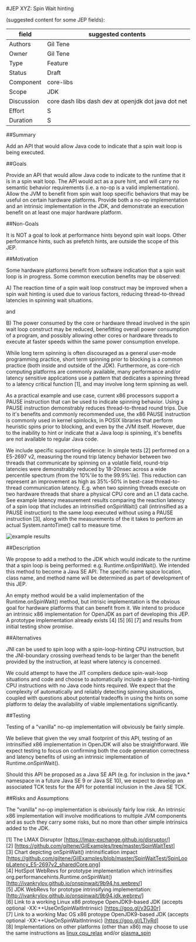 #JEP XYZ: Spin Wait hinting

(suggested content for some JEP fields):

| field         | suggested contents |
| ------------- | ------------- |
| Authors       | Gil Tene      |  
| Owner         | Gil Tene      |
| Type	        | Feature       | 
| Status        | Draft         |
| Component     | core-libs     |
| Scope         | JDK           |
| Discussion    | core dash libs dash dev at openjdk dot java dot net | 
| Effort        | S             |
| Duration	    | S             |


##Summary

Add an API that would allow Java code to indicate that a spin wait loop is being executed.

##Goals

Provide an API that would allow Java code to indicate to the runtime that it is in a spin wait
loop. The API would act as a pure hint, and will carry no semantic behavior requirements (i.e.
a no-op is a valid implementation). Allow the JVM to benefit from spin wait loop specific
behaviors that may be useful on certain hardware platforms. Provide both a no-op implementation
and an intrinsic implementation in the JDK, and demonstrate an execution benefit on at least one
major hardware platform.

##Non-Goals

It is NOT a goal to look at performance hints beyond spin wait loops. Other performance hints,
such as prefetch hints, are outside the scope of this JEP.

##Motivation

Some hardware platforms benefit from software indication that a spin wait loop is in progress.
Some common execution benefits may be observed:

A) The reaction time of a spin wait loop construct may be improved when a spin wait hinting
is used due to various factors, reducing thread-to-thread latencies in spinning wait situations.

and

B) The power consumed by the core or hardware thread involved in the spin wait loop construct
may be reduced, benefitting overall power consumption of a program, and possibly allowing other
cores or hardware threads to execute at faster speeds within the same power consumption envelope. 

While long term spinning is often discouraged as a general user-mode programming practice,
short term spinning prior to blocking is a common practice (both inside and outside of the JDK).
Furthermore, as core-rich computing platforms are commonly available, many performance and/or
latency sensitive applications use a pattern that dedicates a spinning thread to a latency
critical function [1], and may involve long term spinning as well.  

As a practical example and use case, current x86 processors support a PAUSE instruction that
can be used to indicate spinning behavior. Using a PAUSE instruction demonstrably reduces
thread-to-thread round trips. Due to it's benefits and commonly recommended use, the x86 PAUSE
instruction is commonly used in kernel spinlocks, in POSIX libraries that perform heuristic
spins prior to blocking, and even by the JVM itself. However, due to the inability to hint
or indicate that a Java loop is spinning, it's benefits are not available to regular Java code.

We include specific supporting evidence: In simple tests [2] performed on a E5-2697 v2,
measuring the round trip latency behavior between two threads that communicate by spinning
on a volatile field, round-trip latencies were demonstrably reduced by 18-20nsec across a
wide percentile spectrum (from the 10%'ile to the 99.9%'ile). This reduction can represent
an improvement as high as 35%-50% in best-case thread-to-thread communication latency.
E.g. when two spinning threads execute on two hardware threads that share a physical CPU
core and an L1 data cache. See example latency measurement results comparing the reaction
latency of a spin loop that includes an intrinsified onSpinWait() call (intrinsified as
a PAUSE instruction) to the same loop executed without using a PAUSE instruction [3], along
with the measurements of the it takes to perform an actual System.nantoTime() call to
measure time.

![example results]

##Description

We propose to add a method to the JDK which would indicate to the runtime that a
spin loop is being performed: e.g. Runtime.onSpinWait(). We intended this method
to become a Java SE API. The specific name space location, class name, and method
name will be determined as part of development of this JEP.

An empty method would be a valid implementation of the Runtime.onSpinWait() method,
but intrisic implementation is the obvious goal for hardware platforms that can benefit
from it. We intend to produce an intrinsic x86 implementation for OpenJDK as part
of developing this JEP. A prototype implementation already exists [4] [5] [6] [7] and
results from initial testing show promise.

##Alternatives

JNI can be used to spin loop with a spin-loop-hinting CPU instruction, but the
JNI-boundary crossing overhead tends to be larger than the benefit provided by
the instruction, at least where latency is concerned. 

We could attempt to have the JIT compilers deduce spin-wait-loop situations and
code and choose to automatically include a spin-loop-hinting CPU instructions
with no Java code hints required. We expect that the complexity of automatically and
reliably detecting spinning situations, coupled with questions about potential
tradeoffs in using the hints on some platform to delay the availability of viable
implementations significantly.

##Testing

Testing of a "vanilla" no-op implementation will obviously be fairly simple. 

We believe that given the vey small footprint of this API, testing of an
intrinsified x86 implementation in OpenJDK will also be straightforward. We expect
testing to focus on confirming both the code generation correctness and latency
benefits of using an intrinsic implementation of Runtime.onSpinWait().

Should this API be proposed as a Java SE API (e.g. for inclusion in the
java.* namespace in a future Java SE 9 or Java SE 10), we expect to develop an
associated TCK tests for the API for potential inclusion in the Java SE TCK. 

##Risks and Assumptions

The "vanilla" no-op implementation is obviously fairly low risk. An intrinsic x86
implementation will involve modifications to multiple JVM components and as such
they carry some risks, but no more than other simple intrinsics added to the JDK.

[1] The LMAX Disruptor [https://lmax-exchange.github.io/disruptor/]  
[2] [https://github.com/giltene/GilExamples/tree/master/SpinWaitTest]    
[3] Chart depicting onSpinWait() intrinsification impact [https://github.com/giltene/GilExamples/blob/master/SpinWaitTest/SpinLoopLatency_E5-2697v2_sharedCore.png]    
[4] HotSpot WebRevs for prototype implementation which intrinsifies org.performancehints.Runtime.onSpinWait() [http://ivankrylov.github.io/onspinwait/9b94.hs.webrev/]    
[5] JDK WebRevs for prototype intrinsifying implementation: [http://ivankrylov.github.io/onspinwait/9b94.jdk.webrev/]    
[6] Link to a working Linux x86 protoype OpenJDK9-based JDK (accepts optional -XX:++UseOnSpinWaitIntrinsic) [https://goo.gl/v3G30r]    
[7] Link to a working Mac OS x86 protoype OpenJDK9-based JDK (accepts optional -XX:++UseOnSpinWaitIntrinsic) [https://goo.gl/LTlyRd]    
[8] Implementations on other platforms (other than x86) may choose to use the same instructions as [linux cpu_relax](http://lxr.free-electrons.com/ident?i=cpu_relax)
        and/or [plasma_spin](https://github.com/gstrauss/plasma/blob/master/plasma_spin.h)
        
[example results]:https://raw.github.com/giltene/GilExamples/master/SpinWaitTest/SpinLoopLatency_E5-2697v2_sharedCore.png "Example Results on E5-2697v2"
